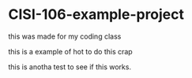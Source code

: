 # CISI-106-example-project
this was made for my coding class

this is a example of hot to do this crap

this is anotha test to see if this works.
